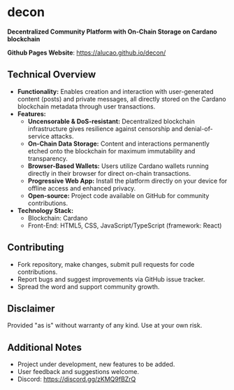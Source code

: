 # **decon**

**Decentralized Community Platform with On-Chain Storage on Cardano blockchain**

**Github Pages Website**: https://alucao.github.io/decon/

## Technical Overview

* **Functionality:** Enables creation and interaction with user-generated content (posts) and private messages, all directly stored on the Cardano blockchain metadata through user transactions.
* **Features:**
    - **Uncensorable & DoS-resistant:** Decentralized blockchain infrastructure gives resilience against censorship and denial-of-service attacks.
    - **On-Chain Data Storage:** Content and interactions permanently etched onto the blockchain for maximum immutability and transparency.
    - **Browser-Based Wallets:** Users utilize Cardano wallets running directly in their browser for direct on-chain transactions.
    - **Progressive Web App:** Install the platform directly on your device for offline access and enhanced privacy.
    - **Open-source:** Project code available on GitHub for community contributions.
* **Technology Stack:**
    - Blockchain: Cardano
    - Front-End: HTML5, CSS, JavaScript/TypeScript (framework: React)

## Contributing

* Fork repository, make changes, submit pull requests for code contributions.
* Report bugs and suggest improvements via GitHub issue tracker.
* Spread the word and support community growth.

## Disclaimer

Provided "as is" without warranty of any kind. Use at your own risk.

## Additional Notes

* Project under development, new features to be added.
* User feedback and suggestions welcome.
* Discord: https://discord.gg/zKMQ9fBZrQ
